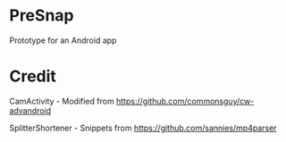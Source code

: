 # PreSnap

Prototype for an Android app

# Credit
CamActivity - Modified from https://github.com/commonsguy/cw-advandroid

SplitterShortener - Snippets from https://github.com/sannies/mp4parser



